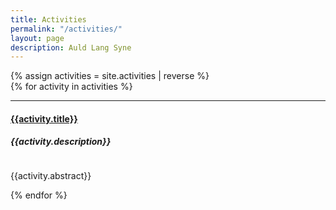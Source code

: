 ```yaml
---
title: Activities
permalink: "/activities/"
layout: page
description: Auld Lang Syne
---
```


{% assign activities = site.activities | reverse %}  
{% for activity in activities %}

<hr>
<div class="row">
<h4><a href="{{ activity.url | prepend: site.baseurl | prepend: site.url }}">{{activity.title}}</a></h4>
<h5>{{activity.description}}</h5>
<img class="col one" src="{{ activity.img | prepend: site.baseurl | prepend: site.url }}" alt="">
<p>{{activity.abstract}}</p>
</div>

{% endfor %}
